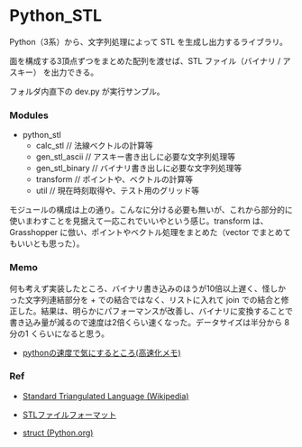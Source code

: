 # Python_STL  


Python（3系）から、文字列処理によって STL を生成し出力するライブラリ。  

面を構成する3頂点ずつをまとめた配列を渡せば、STL ファイル（バイナリ / アスキー） を出力できる。  

フォルダ内直下の dev.py が実行サンプル。  


### Modules  

- python_stl  
  - calc_stl // 法線ベクトルの計算等  
  - gen_stl_ascii // アスキー書き出しに必要な文字列処理等  
  - gen_stl_binary // バイナリ書き出しに必要な文字列処理等  
  - transform // ポイントや、ベクトルの計算等  
  - util // 現在時刻取得や、テスト用のグリッド等  

モジュールの構成は上の通り。こんなに分ける必要も無いが、これから部分的に使いまわすことを見据えて一応これでいいやという感じ。transform は、Grasshopper に倣い、ポイントやベクトル処理をまとめた（vector でまとめてもいいとも思った）。  


### Memo  

何も考えず実装したところ、バイナリ書き込みのほうが10倍以上遅く、怪しかった文字列連結部分を + での結合ではなく、リストに入れて join での結合と修正した。結果は、明らかにパフォーマンスが改善し、バイナリに変換することで書き込み量が減るので速度は2倍くらい速くなった。データサイズは半分から 8分の1 くらいになると思う。  

- [pythonの速度で気にするところ(高速化メモ)](http://nobunaga.hatenablog.jp/entry/2018/03/19/081425)  


### Ref  

- [Standard Triangulated Language (Wikipedia)](https://ja.wikipedia.org/wiki/Standard_Triangulated_Language)  


- [STLファイルフォーマット](https://www.hiramine.com/programming/3dmodelfileformat/stlfileformat.html)  


- [struct (Python.org)](https://docs.python.org/ja/3/library/struct.html)  